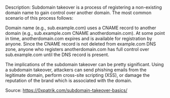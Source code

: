 Description:
Subdomain takeover is a process of registering a non-existing domain name to gain control over another domain. 
The most common scenario of this process follows:

Domain name (e.g., sub.example.com) uses a CNAME record to another domain (e.g., sub.example.com CNAME anotherdomain.com).
At some point in time, anotherdomain.com expires and is available for registration by anyone.
Since the CNAME record is not deleted from example.com DNS zone, anyone who registers anotherdomain.com has
full control over sub.example.com until the DNS record is present.

The implications of the subdomain takeover can be pretty significant. Using a subdomain takeover, attackers
can send phishing emails from the legitimate domain, perform cross-site scripting (XSS), or damage the 
reputation of the brand which is associated with the domain. 

Source: https://0xpatrik.com/subdomain-takeover-basics/
